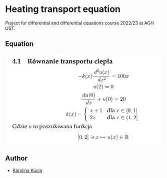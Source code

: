 
# Heating transport equation


Project for differential and differential equations course 2022/23 at AGH UST.


## Equation

![alt text](https://github.com/kkkucia/Heating_transport_equation/blob/main/Equation.jpg)


## Author

- [Karolina Kucia](https://github.com/kkkucia)
